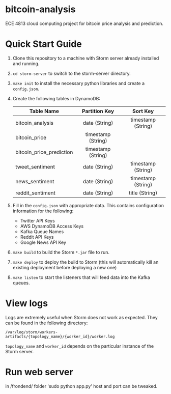 # bitcoin-analysis
ECE 4813 cloud computing project for bitcoin price analysis and prediction.

# Quick Start Guide
1. Clone this repository to a machine with Storm server already installed and running.
2. `cd storm-server` to switch to the storm-server directory.
3. `make init` to install the necessary python libraries and create a `config.json`.
4. Create the following tables in DynamoDB:

    | Table Name                | Partition Key         | Sort Key              |
    | -----------------         |:---------------------:|:---------------------:|
    | bitcoin_analysis          | date (String)         | timestamp (String)    |
    | bitcoin_price             | timestamp (String)    |                       |
    | bitcoin_price_prediction  | timestamp (String)    |                       |
    | tweet_sentiment           | date (String)         | timestamp (String)    |
    | news_sentiment            | date (String)         | timestamp (String)    |
    | reddit_sentiment          | date (String)         | title (String)        |
5. Fill in the `config.json` with appropriate data. This contains configuration information for the following:
    * Twitter API Keys
    * AWS DynamoDB Access Keys
    * Kafka Queue Names
    * Reddit API Keys
    * Google News API Key
6. `make build` to build the Storm `*.jar` file to run.
7. `make deploy` to deploy the build to Storm (this will automatically kill an existing deployment before deploying a new one)
8. `make listen` to start the listeners that will feed data into the Kafka queues.

# View logs
Logs are extremely useful when Storm does not work as expected. They can be found in the following directory:

    /var/log/storm/workers-artifacts/{topology_name}/{worker_id}/worker.log

`topology_name` and `worker_id` depends on the particular instance of the Storm server.


# Run web server

in /frondend/ folder 
'sudo python app.py'
host and port can be tweaked.
